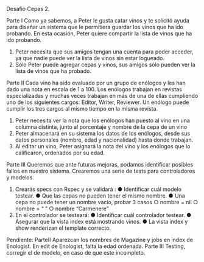 Desafio Cepas 2.

Parte I
Como ya sabemos, a Peter le gusta catar vinos y te solicitó ayuda para diseñar un sistema
que le permitiera guardar los vinos que ha ido probando.
En esta ocasión, Peter quiere compartir la lista de vinos que ha ido probando.
1. Peter necesita que sus amigos tengan una cuenta para poder acceder, ya que nadie
puede ver la lista de vinos sin estar logueado.
2. Sólo Peter puede agregar cepas y vinos, sus amigos sólo pueden ver la lista de vinos
que ha probado.

Parte II
Cada vino ha sido evaluado por un grupo de enólogos y les han dado una nota en escala de
1 a 100. Los enólogos trabajan en revistas especializadas y muchas veces trabajan en más
de una de ellas cumpliendo uno de los siguientes cargos: Editor, Writer, Reviewer. Un
enólogo puede cumplir los tres cargos al mismo tiempo en la misma revista.
1. Peter necesita ver la nota que los enólogos han puesto al vino en una columna
distinta, junto al porcentaje y nombre de la cepa de un vino
2. Peter almacenará en su sistema los datos de los enólogos, desde sus datos
personales (nombre, edad y nacionalidad) hasta donde trabajan.
3. Al editar un vino, Peter asignará la nota del vino y los enólogos que lo calificaron,
ordenados por su edad.

Parte III
Queremos que ante futuras mejoras, podamos identificar posibles fallos en nuestro sistema.
Crearemos una serie de tests para controladores y modelos.
1. Crearás specs con Rspec y se validará :
● Identificar cuál modelo testear.
● Que las cepas no pueden tener el mismo nombre.
● Una cepa no puede tener un nombre vacío, probar 3 casos
○ nombre = nil
○ nombre = “ ”
○ nombre “Carmenere”
2. En el controlador se testeará:
● Identificar cuál controlador testear.
● Asegurar que la vista index está mostrando vinos.
● La vista index y show renderizan el template correcto.

Pendiente: ParteII  Aparezcan los nombres de Magazine y jobs en index de Enologist.
                    En edit de Enologist, falta la edad ordenada.
          Parte III Testing, corregir el de modelo, en caso de que este incompleto.
          
          
          
          
